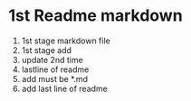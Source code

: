 # 1st Readme markdown 

1. 1st stage markdown file
2. 1st stage add
3. update 2nd time
4. lastline of readme
5. add must be *.md
6. add last line of readme
